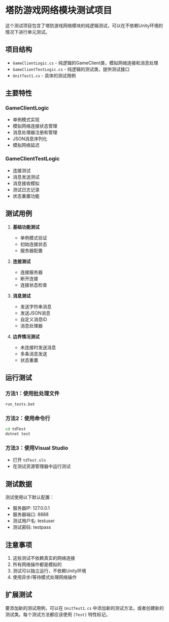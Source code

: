 # 塔防游戏网络模块测试项目

这个测试项目包含了塔防游戏网络模块的纯逻辑测试，可以在不依赖Unity环境的情况下进行单元测试。

## 项目结构

- `GameClientLogic.cs` - 纯逻辑的GameClient类，模拟网络连接和消息处理
- `GameClientTestLogic.cs` - 纯逻辑的测试类，提供测试接口
- `UnitTest1.cs` - 具体的测试用例

## 主要特性

### GameClientLogic
- 单例模式实现
- 模拟网络连接状态管理
- 消息处理器注册和管理
- JSON消息序列化
- 模拟网络延迟

### GameClientTestLogic
- 连接测试
- 消息发送测试
- 消息接收模拟
- 测试日志记录
- 状态重置功能

## 测试用例

1. **基础功能测试**
   - 单例模式验证
   - 初始连接状态
   - 服务器配置

2. **连接测试**
   - 连接服务器
   - 断开连接
   - 连接状态检查

3. **消息测试**
   - 发送字符串消息
   - 发送JSON消息
   - 自定义消息ID
   - 消息处理器

4. **边界情况测试**
   - 未连接时发送消息
   - 多条消息发送
   - 状态重置

## 运行测试

### 方法1：使用批处理文件
```bash
run_tests.bat
```

### 方法2：使用命令行
```bash
cd tdTest
dotnet test
```

### 方法3：使用Visual Studio
- 打开 `tdTest.sln`
- 在测试资源管理器中运行测试

## 测试数据

测试使用以下默认配置：
- 服务器IP: 127.0.0.1
- 服务器端口: 8888
- 测试用户名: testuser
- 测试密码: testpass

## 注意事项

1. 这些测试不依赖真实的网络连接
2. 所有网络操作都是模拟的
3. 测试可以独立运行，不依赖Unity环境
4. 使用异步/等待模式处理网络操作

## 扩展测试

要添加新的测试用例，可以在 `UnitTest1.cs` 中添加新的测试方法，或者创建新的测试类。每个测试方法都应该使用 `[Test]` 特性标记。
